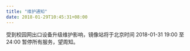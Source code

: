 ```yaml
---
title: "维护通知"
date: 2018-01-29T10:45:31+08:00
---
```


受到校园网出口设备升级维护影响，镜像站将于北京时间 2018-01-31 19:00 至 24:00 暂停所有服务，望周知。
